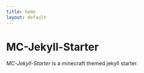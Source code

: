 ```yaml
---
title: home
layout: default
---
```


# MC-Jekyll-Starter

*MC-Jekyll-Starter* is a minecraft themed jekyll starter.
